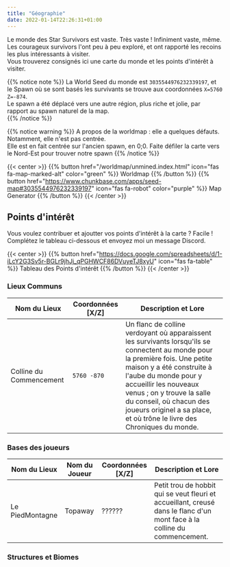 ```yaml
---
title: "Géographie"
date: 2022-01-14T22:26:31+01:00
---
```


Le monde des Star Survivors est vaste. Très vaste ! Infiniment vaste, même. Les courageux survivors l'ont peu à peu exploré, et ont rapporté les recoins les plus intéressants à visiter.  
Vous trouverez consignés ici une carte du monde et les points d'intérêt à visiter.

{{% notice note %}}
La World Seed du monde est `3035544976232339197`, et le Spawn où se sont basés les survivants se trouve aux coordonnées `X=5760 Z=-874`.  
Le spawn a été déplacé vers une autre région, plus riche et jolie, par rapport au spawn naturel de la map.  
{{% /notice %}}

{{% notice warning %}}
A propos de la worldmap : elle a quelques défauts. Notamment, elle n'est pas centrée.  
Elle est en fait centrée sur l'ancien spawn, en 0;0. Faite défiler la carte vers le Nord-Est pour trouver notre spawn
{{% /notice %}}

{{< center >}}
{{% button href="/worldmap/unmined.index.html" icon="fas fa-map-marked-alt" color="green" %}} Worldmap {{% /button %}}
{{% button href="https://www.chunkbase.com/apps/seed-map#3035544976232339197" icon="fas fa-robot" color="purple" %}} Map Generator {{% /button %}}
{{< /center >}}

## Points d'intérêt

Vous voulez contribuer et ajoutter vos points d'intérêt à la carte ? Facile ! Complétez le tableau ci-dessous et envoyez moi un message Discord.

{{< center >}}
{{% button href="https://docs.google.com/spreadsheets/d/1-iLcY2G3Sv5r-BGLr9jhJj_qPGHWCF86DVuyeTJ8xyU" icon="fas fa-table" %}} Tableau des Points d'intérêt {{% /button %}}
{{< /center >}}

### Lieux Communs

| Nom du Lieux | Coordonnées [X/Z] | Description et Lore |
| --- | --- | --- |
| Colline du Commencement | `5760 -870` | Un flanc de colline verdoyant où apparaissent les survivants lorsqu'ils se connectent au monde pour la première fois. Une petite maison y a été construite à l'aube du monde pour y accueillir les nouveaux venus ; on y trouve la salle du conseil, où chacun des joueurs originel a sa place, et où trône le livre des Chroniques du monde.|

### Bases des joueurs
| Nom du Lieux | Nom du Joueur | Coordonnées [X/Z] | Description et Lore |
| --- | --- | --- | --- |
| Le PiedMontagne | Topaway | ?????? | Petit trou de hobbit qui se veut fleuri et accueillant, creusé dans le flanc d'un mont face à la colline du commencement. |
### Structures et Biomes
